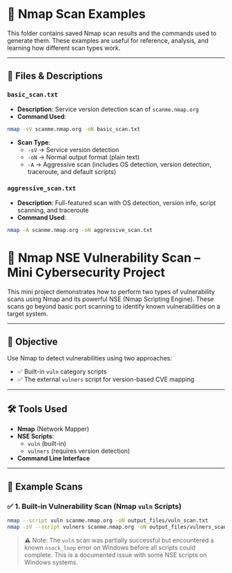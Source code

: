 # 🔎 Nmap Scan Examples

This folder contains saved Nmap scan results and the commands used to generate them. These examples are useful for reference, analysis, and learning how different scan types work.

---

## 📄 Files & Descriptions

### `basic_scan.txt`
- **Description**: Service version detection scan of `scanme.nmap.org`
- **Command Used**:

```bash
nmap -sV scanme.nmap.org -oN basic_scan.txt

```
- **Scan Type**:
  - `-sV` → Service version detection
  - `-oN` → Normal output format (plain text)
  - `-A` → Aggressive scan (includes OS detection, version detection, traceroute, and default scripts)


### `aggressive_scan.txt`
- **Description**: Full-featured scan with OS detection, version info, script scanning, and traceroute
- **Command Used**:

```bash
nmap -A scanme.nmap.org -oN aggressive_scan.txt

```

# 🔎 Nmap NSE Vulnerability Scan – Mini Cybersecurity Project

This mini project demonstrates how to perform two types of vulnerability scans using Nmap and its powerful NSE (Nmap Scripting Engine). These scans go beyond basic port scanning to identify known vulnerabilities on a target system.

---

## 🎯 Objective

Use Nmap to detect vulnerabilities using two approaches:

- ✅ Built-in `vuln` category scripts
- ✅ The external `vulners` script for version-based CVE mapping

---

## 🛠️ Tools Used

- **Nmap** (Network Mapper)
- **NSE Scripts**:
  - `vuln` (built-in)
  - `vulners` (requires version detection)
- **Command Line Interface**

---

## 📘 Example Scans

### ✅ 1. Built-in Vulnerability Scan (Nmap `vuln` Scripts)

```bash
nmap --script vuln scanme.nmap.org -oN output_files/vuln_scan.txt
nmap -sV --script vulners scanme.nmap.org -oN output_files/vulners_scan.txt
```

> ⚠️ Note: The `vuln` scan was partially successful but encountered a known `nsock_loop` error on Windows before all scripts could complete. This is a documented issue with some NSE scripts on Windows systems.
